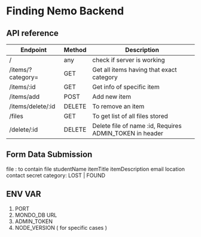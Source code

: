 # Finding Nemo Backend

## API reference

| Endpoint          | Method | Description                                             |
| ----------------- | ------ | ------------------------------------------------------- |
| /                 | any    | check if server is working                              |
| /items/?category= | GET    | Get all items having that exact category                |
| /items/:id        | GET    | Get info of specific item                               |
| /items/add        | POST   | Add new item                                            |
| /items/delete/:id | DELETE | To remove an item                                       |
| /files            | GET    | To get list of all files stored                         |
| /delete/:id       | DELETE | Delete file of name :id, Requires ADMIN_TOKEN in header |

## Form Data Submission

file : to contain file
studentName
itemTitle
itemDescription
email
location
contact
secret
category: LOST | FOUND

## ENV VAR

1. PORT
2. MONDO_DB URL
3. ADMIN_TOKEN
4. NODE_VERSION ( for specific cases )
